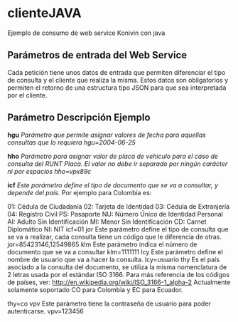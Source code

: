 # clienteJAVA
Ejemplo de consumo de web service Konivin con java

Parámetros de entrada del Web Service
--

Cada petición tiene unos datos de entrada que permiten diferenciar el tipo de consulta y el cliente que realiza la misma. Estos datos son obligatorios y permiten el retorno de una estructura tipo JSON para que sea interpretada por el cliente.

Parámetro	Descripción	Ejemplo
-

**hgu**	*Parámetro que permite asignar valores de fecha para aquellas consultas que lo requiera	hgu=2004-06-25*

**hho**	*Parámetro para asignar valor de placa de vehículo para el caso de consulta del RUNT Placa. El valor no debe ir separado por ningún carácter ni por espacios	hho=vpx89c*

**icf**	*Este parámetro define el tipo de documento que se va a consultar, y depende del país.*
Por ejemplo para Colombia es:

01: Cédula de Ciudadanía
02: Tarjeta de Identidad
03: Cédula de Extranjería
04: Registro Civil
PS: Pasaporte
NU: Número Único de Identidad Personal
AI: Adulto Sin Identificación
MI: Menor Sin Identificación
CD: Carnet Diplomático
NI: NIT
icf=01
jor	Este parámetro define el tipo de consulta que se va a realizar, cada consulta tiene un código que le diferencia de otras.	jor=85423146,12549865
klm	Este parámetro indica el número de documento que se va a consultar	klm=1111111
lcy	Este parámetro define el nombre de usuario que va a hacer la consulta.	lcy=usuario
thy	
Es el país asociado a la consulta del documento, se utiliza la misma nomenclatura de 2 letras usada por el estándar ISO 3166. Para más referencia de los códigos de países, ver: http://en.wikipedia.org/wiki/ISO_3166-1_alpha-2 Actualmente solamente soportado CO para Colombia y EC para Ecuador.

thy=co
vpv	Este parámetro tiene la contraseña de usuario para poder autenticarse.	vpv=123456
